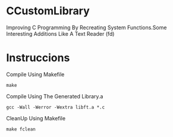 # CCustomLibrary
Improving C Programming By Recreating System Functions.Some Interesting Additions Like A Text Reader (fd)

# Instruccions
Compile Using Makefile
```shell
make
```
Compile Using The Generated Library.a
```shell
gcc -Wall -Werror -Wextra libft.a *.c
```
CleanUp Using Makefile
```shell
make fclean
```
